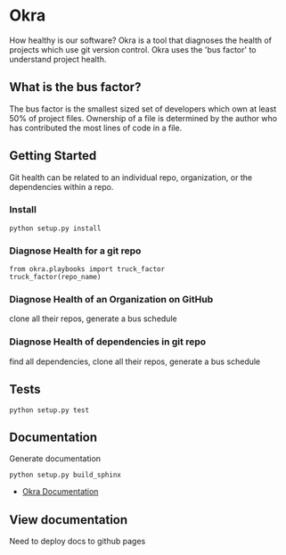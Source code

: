 # Okra

How healthy is our software? Okra is a tool that diagnoses the health of
projects which use git version control. Okra uses the 'bus factor' to
understand project health.

## What is the bus factor?

The bus factor is the smallest sized set of developers which own at least
50% of project files. Ownership of a file is determined by the author who
has contributed the most lines of code in a file.

## Getting Started

Git health can be related to an individual repo, organization, or
the dependencies within a repo.

### Install

```shell
python setup.py install
```

### Diagnose Health for a git repo

```
from okra.playbooks import truck_factor
truck_factor(repo_name)
```

### Diagnose Health of an Organization on GitHub

clone all their repos, generate a bus schedule

### Diagnose Health of dependencies in git repo

find all dependencies, clone all their repos, generate a bus schedule

## Tests

```shell
python setup.py test
```

## Documentation

Generate documentation

```shell
python setup.py build_sphinx
```

- [Okra Documentation](https://okrahealth.github.io/okra/)

## View documentation

Need to deploy docs to github pages
